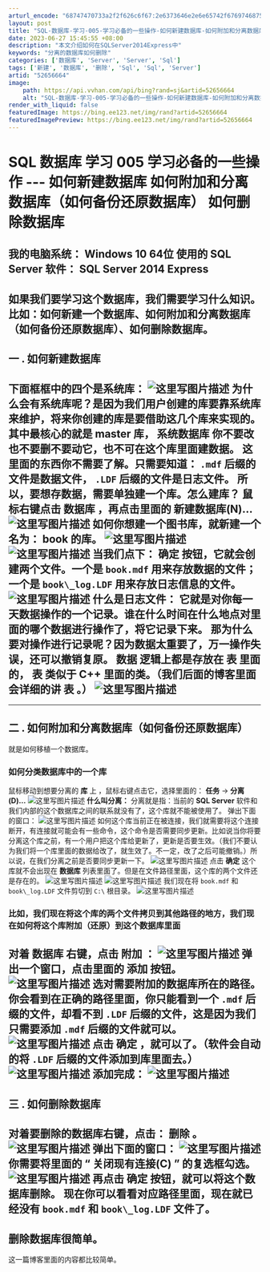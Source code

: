 ```yaml
---
arturl_encode: "68747470733a2f2f626c6f67:2e6373646e2e6e65742f6769746875625f3335313630363230:2f61727469636c652f64657461696c732f3532363536363634"
layout: post
title: "SQL-数据库-学习-005-学习必备的一些操作-如何新建数据库-如何附加和分离数据库如何备份还原数据库-如何删除数据库"
date: 2023-06-27 15:45:55 +08:00
description: "本文介绍如何在SQLServer2014Express中"
keywords: "分离的数据库如何删除"
categories: ['数据库', 'Server', 'Server', 'Sql']
tags: ['新建', '数据库', '删除', 'Sql', 'Sql', 'Server']
artid: "52656664"
image:
    path: https://api.vvhan.com/api/bing?rand=sj&artid=52656664
    alt: "SQL-数据库-学习-005-学习必备的一些操作-如何新建数据库-如何附加和分离数据库如何备份还原数据库-如何删除数据库"
render_with_liquid: false
featuredImage: https://bing.ee123.net/img/rand?artid=52656664
featuredImagePreview: https://bing.ee123.net/img/rand?artid=52656664
---
```


# SQL 数据库 学习 005 学习必备的一些操作 --- 如何新建数据库 如何附加和分离数据库（如何备份还原数据库） 如何删除数据库
我的电脑系统：
**Windows 10 64位**
使用的
**SQL Server**
软件：
**SQL Server 2014 Express**
---
如果我们要学习这个数据库，我们需要学习什么知识。比如：如何新建一个数据库、如何附加和分离数据库（如何备份还原数据库）、如何删除数据库。
---
## 一 . 如何新建数据库
下面框框中的四个是系统库：
![这里写图片描述](https://img-blog.csdn.net/20160925024132320)
为什么会有系统库呢？是因为我们用户创建的库要靠系统库来维护，将来你创建的库是要借助这几个库来实现的。其中最核心的就是
**master**
库，
**系统数据库**
你不要改也不要删不要动它，也不可在这个库里面建数据。
这里面的东西你不需要了解。只需要知道：
`.mdf`
后缀的文件是数据文件，
`.LDF`
后缀的文件是日志文件。
所以，要想存数据，需要单独建一个库。怎么建库？
鼠标右键点击
**数据库**
，再点击里面的
**新建数据库(N)…**
![这里写图片描述](https://img-blog.csdn.net/20160925024300931)
如何你想建一个图书库，就新建一个 名为：
**book**
的库。
![这里写图片描述](https://img-blog.csdn.net/20160925024414488)
![这里写图片描述](https://img-blog.csdn.net/20160925024459489)
当我们点下：
**确定**
按钮，它就会创建两个文件。一个是
`book.mdf`
用来存放数据的文件；一个是
`book\_log.LDF`
用来存放日志信息的文件。
![这里写图片描述](https://img-blog.csdn.net/20160925024543575)
什么是日志文件：
它就是对你每一天数据操作的一个记录。谁在什么时间在什么地点对里面的哪个数据进行操作了，将它记录下来。
那为什么要对操作进行记录呢？因为数据太重要了，万一操作失误，还可以撤销复原。
**数据**
逻辑上都是存放在
**表**
里面的，
**表**
类似于
**C++**
里面的类。（我们后面的博客里面会详细的讲
**表**
。）
![这里写图片描述](https://img-blog.csdn.net/20160925024643076)
---
---
## 二 . 如何附加和分离数据库（如何备份还原数据库）
就是如何移植一个数据库。
### 如何分类数据库中的一个库
鼠标移动到想要分离的
**库**
上 ，鼠标右键点击它，选择里面的：
**任务**
->
**分离(D)…**
![这里写图片描述](https://img-blog.csdn.net/20160925033635518)
**什么叫分离：**
分离就是指：当前的
**SQL Server**
软件和我们内部的这个数据库之间的联系就没有了，这个库就不能被使用了。
弹出下面的窗口：
![这里写图片描述](https://img-blog.csdn.net/20160925033719769)
如何这个库当前正在被连接，我们就需要将这个连接断开，有连接就可能会有一些命令，这个命令是否需要同步更新。比如说当你将要分离这个库之前，有一个用户把这个库给更新了，更新是否要生效。（我们不要认为我们将一个库里面的数据给改了，就生效了。不一定，改了之后可能撤销。）所以说，在我们分离之前是否要同步更新一下。
![这里写图片描述](https://img-blog.csdn.net/20160925033749364)
点击
**确定**
这个库就不会出现在
**数据库**
列表里面了。但是在文件路径里面，这个库的两个文件还是存在的。
![这里写图片描述](https://img-blog.csdn.net/20160925033848131)
![这里写图片描述](https://img-blog.csdn.net/20160925034200405)
我们现在将
`book.mdf`
和
`book\_log.LDF`
文件剪切到
`C:\`
根目录。
![这里写图片描述](https://img-blog.csdn.net/20160925034328483)
### 比如，我们现在将这个库的两个文件拷贝到其他路径的地方，我们现在如何将这个库附加（还原）到这个数据库里面
对着
**数据库**
右键，点击
**附加**
：
![这里写图片描述](https://img-blog.csdn.net/20160925034724033)
弹出一个窗口，点击里面的
**添加**
按钮。
![这里写图片描述](https://img-blog.csdn.net/20160925034808909)
选对需要附加的数据库所在的路径。 你会看到在正确的路径里面，你只能看到一个
`.mdf`
后缀的文件，却看不到
`.LDF`
后缀的文件，这是因为我们只需要添加
`.mdf`
后缀的文件就可以。
![这里写图片描述](https://img-blog.csdn.net/20160925034953287)
点击
**确定**
，就可以了。（软件会自动的将
`.LDF`
后缀的文件添加到库里面去。）
![这里写图片描述](https://img-blog.csdn.net/20160925035032413)
添加完成：
![这里写图片描述](https://img-blog.csdn.net/20160925035102288)
---
## 三 . 如何删除数据库
对着要删除的数据库右键，点击：
**删除**
。
![这里写图片描述](https://img-blog.csdn.net/20160925035147540)
弹出下面的窗口：
![这里写图片描述](https://img-blog.csdn.net/20160925035301666)
你需要将里面的 “
**关闭现有连接(C)**
” 的复选框勾选。
![这里写图片描述](https://img-blog.csdn.net/20160925035317104)
再点击
**确定**
按钮，就可以将这个数据库删除。
现在你可以看看对应路径里面，现在就已经没有
`book.mdf`
和
`book\_log.LDF`
文件了。
---
删除数据库很简单。
---
这一篇博客里面的内容都比较简单。